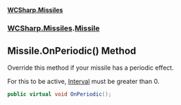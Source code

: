 #### [WCSharp.Missiles](README.md 'README')
### [WCSharp.Missiles](WCSharp.Missiles.md 'WCSharp.Missiles').[Missile](WCSharp.Missiles.Missile.md 'WCSharp.Missiles.Missile')

## Missile.OnPeriodic() Method

  
Override this method if your missile has a periodic effect.  
  
For this to be active, [Interval](WCSharp.Missiles.Missile.Interval.md 'WCSharp.Missiles.Missile.Interval') must be greater than 0.

```csharp
public virtual void OnPeriodic();
```